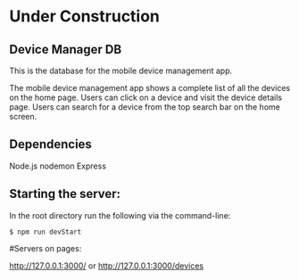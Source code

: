 # Under Construction

## Device Manager DB

This is the database for the mobile device management app. 

The mobile device management app shows a complete list of all the devices on the home page. Users can click on a device and visit the device details page. Users can search for a device from the top search bar on the home screen.

## Dependencies
Node.js
nodemon
Express

## Starting the server:

In the root directory run the following via the command-line:

```
$ npm run devStart
```

#Servers on pages:

http://127.0.0.1:3000/ or http://127.0.0.1:3000/devices
